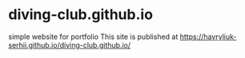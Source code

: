 # diving-club.github.io
simple website for portfolio
This site is published at https://havryliuk-serhii.github.io/diving-club.github.io/
